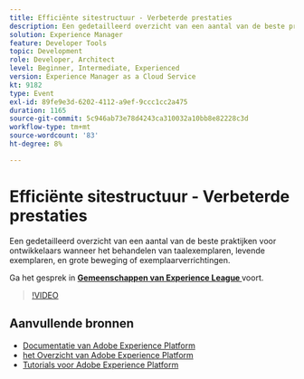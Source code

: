 ```yaml
---
title: Efficiënte sitestructuur - Verbeterde prestaties
description: Een gedetailleerd overzicht van een aantal van de beste praktijken voor ontwikkelaars wanneer het behandelen van taalexemplaren, levende exemplaren, en grote beweging of exemplaarverrichtingen.
solution: Experience Manager
feature: Developer Tools
topic: Development
role: Developer, Architect
level: Beginner, Intermediate, Experienced
version: Experience Manager as a Cloud Service
kt: 9182
type: Event
exl-id: 89fe9e3d-6202-4112-a9ef-9ccc1cc2a475
duration: 1165
source-git-commit: 5c946ab73e78d4243ca310032a10bb8e82228c3d
workflow-type: tm+mt
source-wordcount: '83'
ht-degree: 8%

---
```


# Efficiënte sitestructuur - Verbeterde prestaties

Een gedetailleerd overzicht van een aantal van de beste praktijken voor ontwikkelaars wanneer het behandelen van taalexemplaren, levende exemplaren, en grote beweging of exemplaarverrichtingen.

Ga het gesprek in **[Gemeenschappen van Experience League ](https://adobe.ly/39DoIQT)** voort.

>[!VIDEO](https://video.tv.adobe.com/v/337723/?quality=12&learn=on&hidetitle=true)

## Aanvullende bronnen

- [ Documentatie van Adobe Experience Platform ](https://experienceleague.adobe.com/docs/experience-platform.html)
- [ het Overzicht van Adobe Experience Platform ](https://experienceleague.adobe.com/docs/experience-platform/landing/home.html)
- [Tutorials voor Adobe Experience Platform](https://experienceleague.adobe.com/docs/platform-learn/tutorials/overview.html?lang=nl)
